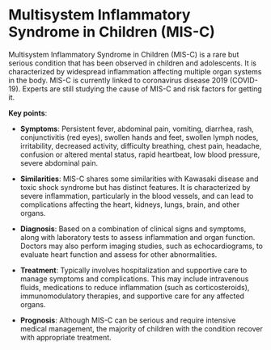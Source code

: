 # Multisystem Inflammatory Syndrome in Children (MIS-C)

Multisystem Inflammatory Syndrome in Children (MIS-C) is a rare but serious condition that has been observed in children and adolescents. It is characterized by widespread inflammation affecting multiple organ systems in the body. MIS-C is currently linked to coronavirus disease 2019 (COVID-19). Experts are still studying the cause of MIS-C and risk factors for getting it.

**Key points**:

* **Symptoms**: Persistent fever, abdominal pain, vomiting, diarrhea, rash, conjunctivitis (red eyes), swollen hands and feet, swollen lymph nodes, irritability, decreased activity, difficulty breathing, chest pain, headache, confusion or altered mental status, rapid heartbeat, low blood pressure, severe abdominal pain.

* **Similarities**: MIS-C shares some similarities with Kawasaki disease and toxic shock syndrome but has distinct features. It is characterized by severe inflammation, particularly in the blood vessels, and can lead to complications affecting the heart, kidneys, lungs, brain, and other organs.


* **Diagnosis**: Based on a combination of clinical signs and symptoms, along with laboratory tests to assess inflammation and organ function. Doctors may also perform imaging studies, such as echocardiograms, to evaluate heart function and assess for other abnormalities.

* **Treatment**: Typically involves hospitalization and supportive care to manage symptoms and complications. This may include intravenous fluids, medications to reduce inflammation (such as corticosteroids), immunomodulatory therapies, and supportive care for any affected organs.

* **Prognosis**: Although MIS-C can be serious and require intensive medical management, the majority of children with the condition recover with appropriate treatment.